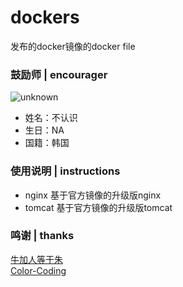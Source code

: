 # dockers
发布的docker镜像的docker file

### 鼓励师 | encourager
![](encourager.gif "unknown")

* 姓名：不认识
* 生日：NA
* 国籍：韩国

### 使用说明 | instructions
* nginx     基于官方镜像的升级版nginx
* tomcat    基于官方镜像的升级版tomcat

### 鸣谢 | thanks
[牛加人等于朱](http://baike.baidu.com/view/1769.htm "NiurenZhu")<br>
[Color-Coding](http://colorcoding.org/ "咔啦工作室")<br>
